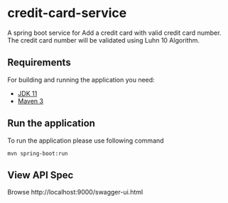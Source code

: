 # credit-card-service
A spring boot service for Add a credit card with valid credit card number.
The credit card number will be validated using Luhn 10 Algorithm.


## Requirements
For building and running the application you need:

- [JDK 11](https://docs.aws.amazon.com/corretto/latest/corretto-11-ug/downloads-list.html)
- [Maven 3](https://maven.apache.org)

## Run the application

To run the application please use following command

```
mvn spring-boot:run
```

## View API Spec

Browse http://localhost:9000/swagger-ui.html

